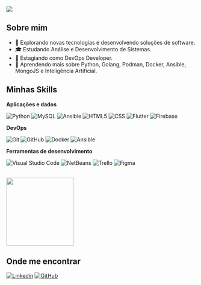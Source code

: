 ![](https://komarev.com/ghpvc/?username=biancacordebello&color=ec519f)

## Sobre mim

- 🤔 Explorando novas tecnologias e desenvolvendo soluções de software.
- 🎓 Estudando Análise e Desenvolvimento de Sistemas.
- 💼 Estagiando como DevOps Developer.
- 🌱 Aprendendo mais sobre Python, Golang, Podman, Docker, Ansible, MongoJS e Inteligência Artificial.

## Minhas Skills

**Aplicações e dados**

![Python](https://img.shields.io/badge/-python-333333?style=flat&logo=python)
![MySQL](https://img.shields.io/badge/-MySQL-333333?style=flat&logo=mysql)
![Ansible](https://img.shields.io/badge/-Ansible-333333?style=flat&logo=ansible)
![HTML5](https://img.shields.io/badge/-HTML5-333333?style=flat&logo=HTML5)
![CSS](https://img.shields.io/badge/-CSS-333333?style=flat&logo=CSS3&logoColor=1572B6)
![Flutter](https://img.shields.io/badge/-Flutter-333333?style=flat&logo=Flutter)
![Firebase](https://img.shields.io/badge/-Firebase-333333?style=flat&logo=firebase)

**DevOps**

![Git](https://img.shields.io/badge/-Git-333333?style=flat&logo=git)
![GitHub](https://img.shields.io/badge/-GitHub-333333?style=flat&logo=github)
![Docker](https://img.shields.io/badge/-Docker-333333?style=flat&logo=docker)
![Ansible](https://img.shields.io/badge/-Ansible-333333?style=flat&logo=ansible)

**Ferramentas de desenvolvimento**

![Visual Studio Code](https://img.shields.io/badge/-Visual%20Studio%20Code-333333?style=flat&logo=visual-studio-code&logoColor=007ACC)
![NetBeans](https://img.shields.io/badge/-Netbeans-333333?style=flat&logo=netbeans-ide&logoColor=2C2255)
![Trello](https://img.shields.io/badge/-Trello-333333?style=flat&logo=trello&logoColor=007ACC)
![Figma](https://img.shields.io/badge/-Figma-333333?style=flat&logo=figma&logoColor=007ACC)

<br/>

<a href="https://github.com/biancacordebello" title="Perfil da Bianca">
  <img height="180em" src="https://github-readme-stats.vercel.app/api?username=biancacordebello&theme=bear&show_icons=true" />
</a>

## Onde me encontrar

[![Linkedin](https://img.shields.io/badge/-biancacordebello-ec519f?style=flat-square&logo=Linkedin&logoColor=white)](https://www.linkedin.com/in/bianca-cordebello)
[![GitHub](https://img.shields.io/github/followers/biancacordebello?label=follow&style=social)](https://github.com/biancacordebello)
